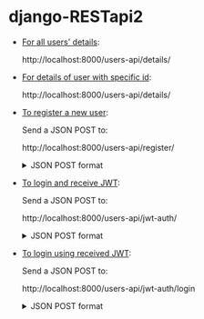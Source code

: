# django-RESTapi2

-  <u>  For all users' details</u>:

    http://localhost:8000/users-api/details/

-  <u>  For details of user with specific id</u>:

    http://localhost:8000/users-api/details/<id>

- <u>To register a new user</u>:

    Send a JSON POST to:

    http://localhost:8000/users-api/register/

    <details>
    <summary>JSON POST format</summary>
    {

        "username" : "<username>",

        "password" : "<password>"

    }
    </detials>
-  <u>To login and receive JWT</u>:
    
    Send a JSON POST to:

    http://localhost:8000/users-api/jwt-auth/

    <details>
    <summary>JSON POST format</summary>
    {

        "username" : "<username>",

        "password" : "<password>"

    }

-   <u>To login using received JWT</u>:

    Send a JSON POST to:

    http://localhost:8000/users-api/jwt-auth/login

    <details>
    <summary>JSON POST format</summary>
    {

        "username" : "<username>",

        "password" : "<password>",

        "token" : "<token>"

    }